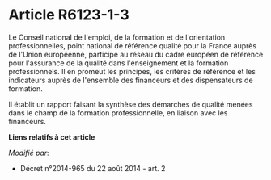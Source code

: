 # Article R6123-1-3

Le Conseil national de l'emploi, de la formation et de l'orientation professionnelles, point national de référence qualité
pour la France auprès de l'Union européenne, participe au réseau du cadre européen de référence pour l'assurance de la
qualité dans l'enseignement et la formation professionnels. Il en promeut les principes, les critères de référence et les
indicateurs auprès de l'ensemble des financeurs et des dispensateurs de formation.

Il établit un rapport faisant la synthèse des démarches de qualité menées dans le champ de la formation professionnelle, en
liaison avec les financeurs.

**Liens relatifs à cet article**

_Modifié par_:

  - Décret n°2014-965 du 22 août 2014 - art. 2
